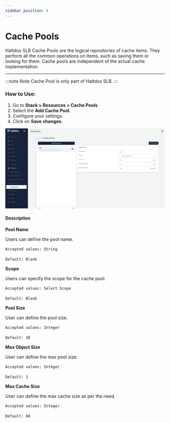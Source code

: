 ```yaml
---
sidebar_position: 6
---
```


# Cache Pools

Haltdos  SLB Cache Pools are the logical repositories of cache items. They perform all the common operations on items, such as saving them or looking for them. Cache pools are independent of the actual cache implementation.

---


:::note Note
Cache Pool is only part of Haltdos SLB.
:::

### How to Use:

1. Go to **Stack > Resources > Cache Pools**
2.  Select the **Add Cache Pool.**
3. Configure your settings. 
4. Click on **Save changes.**

![cache](/img/platform/v7/docs/cachepool_newui.png)

#### Description 

**Pool Name**

Users can define the pool name.

    Accepted values: String

    Default: Blank 

**Scope**

Users can specify the scope for the cache pool.

    Accepted values: Select Scope

    Default: Blank 

**Pool Size**

User can define the pool size.

    Accepted values: Integer

    Default: 10 

**Max Object Size**

User can define the max pool size.

    Accepted values: Integer

    Default: 1 

**Max Cache Size**

User can define the max cache size as per the need.

    Accepted values: Integer

    Default: 60 

